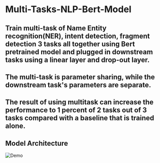 # Multi-Tasks-NLP-Bert-Model

## Train multi-task of Name Entity recognition(NER), intent detection, fragment detection 3 tasks all together using Bert pretrained model and plugged in downstream tasks using a linear layer and drop-out layer.
## The multi-task is parameter sharing, while the downstream task's parameters are separate.
## The result of using multitask can increase the performance to 1 percent of 2 tasks out of 3 tasks compared with a baseline that is trained alone.

## Model Architecture


![Demo](doc/document.jpg)
